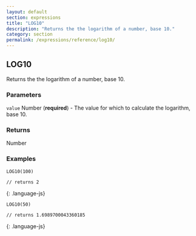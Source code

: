 ```yaml
---
layout: default
section: expressions
title: "LOG10"
description: "Returns the the logarithm of a number, base 10."
category: section
permalink: /expressions/reference/log10/
---
```


## LOG10

Returns the the logarithm of a number, base 10.

### Parameters

`value` Number (__required__) - The value for which to calculate the logarithm, base 10.

### Returns

Number

### Examples

~~~
LOG10(100)

// returns 2
~~~
{: .language-js}


~~~
LOG10(50)

// returns 1.6989700043360185
~~~
{: .language-js}